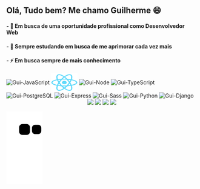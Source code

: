 
## Olá, Tudo bem? Me chamo Guilherme 😄

#### - 💼 Em busca de uma oportunidade profissional como Desenvolvedor Web
#### - 💬 Sempre estudando em busca de me aprimorar cada vez mais
#### - ⚡ Em busca sempre de mais conhecimento 

<div margin-bottom="50px">
  <img align="center" alt="Gui-JavaScript" height="50" width="70" src="https://cdn.jsdelivr.net/gh/devicons/devicon/icons/javascript/javascript-plain.svg">
  <img align="center" alt="Gui-React" height="50" width="70" src="https://raw.githubusercontent.com/devicons/devicon/master/icons/react/react-original.svg">
  <img align="center" alt="Gui-Node" height="50" width="70" src="https://cdn.jsdelivr.net/gh/devicons/devicon/icons/nodejs/nodejs-original.svg">
  <img align="center" alt="Gui-TypeScript" height="50" width="70" src="https://cdn.jsdelivr.net/gh/devicons/devicon/icons/typescript/typescript-original.svg">
  <img align="center" alt="Gui-PostgreSQL" height="50" width="70" src="https://cdn.jsdelivr.net/gh/devicons/devicon/icons/postgresql/postgresql-original.svg">
  <img align="center" alt="Gui-Express" height="50" width="70" src="https://cdn.jsdelivr.net/gh/devicons/devicon/icons/express/express-original.svg">
  <img align="center" alt="Gui-Sass" height="50" width="70" src="https://cdn.jsdelivr.net/gh/devicons/devicon/icons/sass/sass-original.svg">
  <img align="center" alt="Gui-Python" height="50" width="70" src="https://cdn.jsdelivr.net/gh/devicons/devicon/icons/python/python-original.svg">
  <img align="center" alt="Gui-Django" height="50" width="70" src="https://cdn.jsdelivr.net/gh/devicons/devicon/icons/django/django-plain-wordmark.svg">
</div>
 

<div align="center">
  <a href ="mailto:2003silvagui@gmail.com"><img src="https://img.shields.io/badge/-Gmail-%23333?style=for-the-badge&logo=gmail&logoColor=white" target="_blank"></a>
  <a href="https://www.linkedin.com/in/guilhermesilvafernandes/" target="_blank"><img src="https://img.shields.io/badge/-LinkedIn-%230077B5?style=for-the-badge&logo=linkedin&logoColor=white" target="_blank"></a>
  <a href="https://www.instagram.com/gui_silvafer" target="_blank"><img src="https://img.shields.io/badge/-Instagram-%23E4405F?style=for-the-badge&logo=instagram&logoColor=white" target="_blank"></a>
  <a href="https://contate.me/guisilvadev" target="_blank"><img src="https://img.shields.io/badge/WhatsApp-25D366?style=for-the-badge&logo=whatsapp&logoColor=white"></a>
</div>

![snake gif](https://github.com/guisilva19/guisilva19/blob/output/github-contribution-grid-snake.svg)

